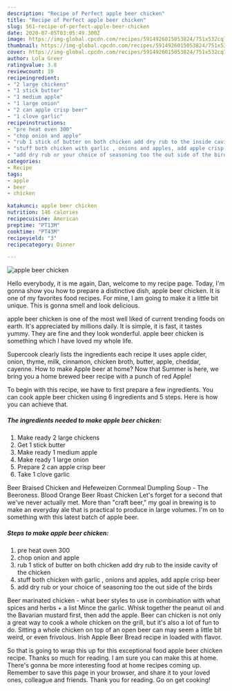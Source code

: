 ```yaml
---
description: "Recipe of Perfect apple beer chicken"
title: "Recipe of Perfect apple beer chicken"
slug: 561-recipe-of-perfect-apple-beer-chicken
date: 2020-07-05T03:05:49.300Z
image: https://img-global.cpcdn.com/recipes/5914926015053824/751x532cq70/apple-beer-chicken-recipe-main-photo.jpg
thumbnail: https://img-global.cpcdn.com/recipes/5914926015053824/751x532cq70/apple-beer-chicken-recipe-main-photo.jpg
cover: https://img-global.cpcdn.com/recipes/5914926015053824/751x532cq70/apple-beer-chicken-recipe-main-photo.jpg
author: Lola Greer
ratingvalue: 3.8
reviewcount: 10
recipeingredient:
- "2 large chickens"
- "1 stick butter"
- "1 medium apple"
- "1 large onion"
- "2 can apple crisp beer"
- "1 clove garlic"
recipeinstructions:
- "pre heat oven 300"
- "chop onion and apple"
- "rub 1 stick of butter on both chicken add dry rub to the inside cavity of the chicken"
- "stuff both chicken with garlic , onions and apples, add apple crisp beer"
- "add dry rub or your choice of seasoning too the out side of the birds"
categories:
- Recipe
tags:
- apple
- beer
- chicken

katakunci: apple beer chicken 
nutrition: 146 calories
recipecuisine: American
preptime: "PT13M"
cooktime: "PT43M"
recipeyield: "3"
recipecategory: Dinner

---
```



![apple beer chicken](https://img-global.cpcdn.com/recipes/5914926015053824/751x532cq70/apple-beer-chicken-recipe-main-photo.jpg)

Hello everybody, it is me again, Dan, welcome to my recipe page. Today, I'm gonna show you how to prepare a distinctive dish, apple beer chicken. It is one of my favorites food recipes. For mine, I am going to make it a little bit unique. This is gonna smell and look delicious.

apple beer chicken is one of the most well liked of current trending foods on earth. It's appreciated by millions daily. It is simple, it is fast, it tastes yummy. They are fine and they look wonderful. apple beer chicken is something which I have loved my whole life.

Supercook clearly lists the ingredients each recipe It uses apple cider, onion, thyme, milk, cinnamon, chicken broth, butter, apple, cheddar, cayenne. How to make Apple beer at home? Now that Summer is here, we bring you a home brewed beer recipe with a punch of red Apple!


To begin with this recipe, we have to first prepare a few ingredients. You can cook apple beer chicken using 6 ingredients and 5 steps. Here is how you can achieve that.

##### The ingredients needed to make apple beer chicken:

1. Make ready 2 large chickens
1. Get 1 stick butter
1. Make ready 1 medium apple
1. Make ready 1 large onion
1. Prepare 2 can apple crisp beer
1. Take 1 clove garlic


Beer Braised Chicken and Hefeweizen Cornmeal Dumpling Soup - The Beeroness. Blood Orange Beer Roast Chicken Let&#39;s forget for a second that we&#39;ve never actually met. More than &#34;craft beer,&#34; my goal in brewing is to make an everyday ale that is practical to produce in large volumes. I&#39;m on to something with this latest batch of apple beer. 

##### Steps to make apple beer chicken:

1. pre heat oven 300
1. chop onion and apple
1. rub 1 stick of butter on both chicken add dry rub to the inside cavity of the chicken
1. stuff both chicken with garlic , onions and apples, add apple crisp beer
1. add dry rub or your choice of seasoning too the out side of the birds


Beer marinated chicken - what beer styles to use in combination with what spices and herbs + a list Mince the garlic. Whisk together the peanut oil and the Bavarian mustard first, then add the apple. Beer can chicken is not only a great way to cook a whole chicken on the grill, but it&#39;s also a lot of fun to do. Sitting a whole chicken on top of an open beer can may seem a little bit weird, or even frivolous. Irish Apple Beer Bread recipe in loaded with flavor. 

So that is going to wrap this up for this exceptional food apple beer chicken recipe. Thanks so much for reading. I am sure you can make this at home. There's gonna be more interesting food at home recipes coming up. Remember to save this page in your browser, and share it to your loved ones, colleague and friends. Thank you for reading. Go on get cooking!
